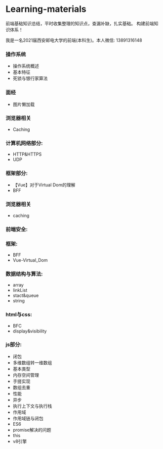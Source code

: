 # Learning-materials

前端基础知识总结，平时收集整理的知识点，查漏补缺，扎实基础。
构建前端知识体系！

我是一名2021届西安邮电大学的前端(本科生)。本人微信: 13891316148

### 操作系统
* 操作系统概述
* 基本特征
* 死锁与银行家算法
### 面经
* 图片懒加载
### 浏览器相关
* Caching
### 计算机网络部分:
* HTTP&HTTPS
* UDP
### 框架部分:
* 【Vue】对于Virtual Dom的理解
* BFF
### 浏览器相关
* caching
### 前端安全:
### 框架:
* BFF
* Vue-Virtual_Dom
### 数据结构与算法:
* array
* linkList
* stact&queue
* string
### html与css:
* BFC
* display&visibility
### js部分:
* 闭包
* 多维数组转一维数组
* 基本类型
* 内存空间管理
* 手搓实现
* 数组去重
* 性能
* 异步
* 执行上下文与执行栈
* 作用域
* 作用域链与闭包
* ES6
* promise解决的问题
* this
* v8引擎